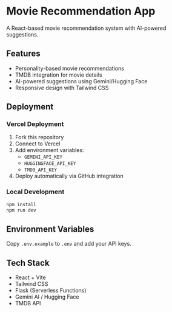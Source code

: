 # Movie Recommendation App

A React-based movie recommendation system with AI-powered suggestions.

## Features
- Personality-based movie recommendations
- TMDB integration for movie details
- AI-powered suggestions using Gemini/Hugging Face
- Responsive design with Tailwind CSS

## Deployment

### Vercel Deployment
1. Fork this repository
2. Connect to Vercel
3. Add environment variables:
   - `GEMINI_API_KEY`
   - `HUGGINGFACE_API_KEY` 
   - `TMDB_API_KEY`
4. Deploy automatically via GitHub integration

### Local Development
```bash
npm install
npm run dev
```

## Environment Variables
Copy `.env.example` to `.env` and add your API keys.

## Tech Stack
- React + Vite
- Tailwind CSS
- Flask (Serverless Functions)
- Gemini AI / Hugging Face
- TMDB API
